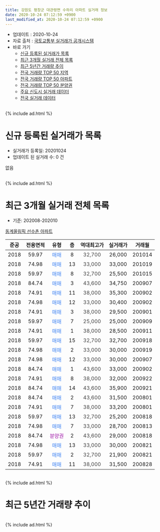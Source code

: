 ```yaml
---
title: 강원도 평창군 대관령면 수하리 아파트 실거래 정보
date: 2020-10-24 07:12:59 +0900
last_modified_at: 2020-10-24 07:12:59 +0900
---
```


* 업데이트 : 2020-10-24
* 자료 출처 : [국토교통부 실거래가 공개시스템](http://rt.molit.go.kr)
* 바로 가기
    * [신규 등록된 실거래가 목록](#신규-등록된-실거래가-목록)
    * [최근 3개월 실거래 전체 목록](#최근-3개월-실거래-전체-목록)
    * [최근 5년간 거래량 추이](#최근-5년간-거래량-추이)
    * [전국 거래량 TOP 50 지역](https://inasie.github.io/apt-trade-info/최근-3개월-전국에서-가장-거래가-많이-발생한-지역)
    * [전국 거래량 TOP 50 아파트](https://inasie.github.io/apt-trade-info/최근-3개월-전국에서-가장-거래가-많이-발생한-아파트)
    * [전국 거래량 TOP 50 분양권](https://inasie.github.io/apt-trade-info/최근-3개월-전국에서-가장-거래가-많이-발생한-분양권)
    * [주요 신도시 실거래 데이터](https://inasie.github.io/apt-trade-info/주요-신도시)
    * [전국 실거래 데이터](https://inasie.github.io/apt-trade-info/전국)
<br>
{% include ad.html %}
<br>

# 신규 등록된 실거래가 목록
* 실거래가 등록일: 20201024
* 업데이트 된 실거래 수: 0 건

없음

<br>
{% include ad.html %}
<br>

# 최근 3개월 실거래 전체 목록
* 기준: 202008-202010


[동계올림픽 선수촌 아파트](https://search.naver.com/search.naver?query=%EA%B0%95%EC%9B%90%EB%8F%84+%ED%8F%89%EC%B0%BD%EA%B5%B0+%EB%8C%80%EA%B4%80%EB%A0%B9%EB%A9%B4+%EC%88%98%ED%95%98%EB%A6%AC+%EB%8F%99%EA%B3%84%EC%98%AC%EB%A6%BC%ED%94%BD+%EC%84%A0%EC%88%98%EC%B4%8C+%EC%95%84%ED%8C%8C%ED%8A%B8)

|준공|전용면적|유형|층|역대최고가|실거래가|거래월|
|:---:|:---:|:---:|:---:|:---:|:---:|:---:|
|2018|59.97|<span style="color:#4285f3">매매</span>|8|<span style="color:#444444">32,700</span>|26,000|201014|
|2018|74.98|<span style="color:#4285f3">매매</span>|13|<span style="color:#444444">33,000</span>|33,000|201019|
|2018|59.97|<span style="color:#4285f3">매매</span>|8|<span style="color:#444444">32,700</span>|25,500|201015|
|2018|84.74|<span style="color:#4285f3">매매</span>|3|<span style="color:#444444">43,600</span>|34,750|200907|
|2018|74.91|<span style="color:#4285f3">매매</span>|11|<span style="color:#444444">38,000</span>|35,300|200902|
|2018|74.98|<span style="color:#4285f3">매매</span>|12|<span style="color:#444444">33,000</span>|30,400|200902|
|2018|74.91|<span style="color:#4285f3">매매</span>|3|<span style="color:#444444">38,000</span>|29,500|200901|
|2018|59.97|<span style="color:#4285f3">매매</span>|7|<span style="color:#444444">25,000</span>|25,000|200909|
|2018|74.91|<span style="color:#4285f3">매매</span>|1|<span style="color:#444444">38,000</span>|28,500|200911|
|2018|59.97|<span style="color:#4285f3">매매</span>|15|<span style="color:#444444">32,700</span>|32,700|200918|
|2018|74.98|<span style="color:#4285f3">매매</span>|2|<span style="color:#444444">33,000</span>|30,000|200919|
|2018|74.98|<span style="color:#4285f3">매매</span>|12|<span style="color:#444444">33,000</span>|30,000|200907|
|2018|84.74|<span style="color:#4285f3">매매</span>|1|<span style="color:#444444">43,600</span>|33,000|200902|
|2018|74.91|<span style="color:#4285f3">매매</span>|8|<span style="color:#444444">38,000</span>|32,000|200922|
|2018|84.74|<span style="color:#4285f3">매매</span>|14|<span style="color:#444444">43,600</span>|35,900|200921|
|2018|84.74|<span style="color:#4285f3">매매</span>|2|<span style="color:#444444">43,600</span>|31,500|200801|
|2018|74.91|<span style="color:#4285f3">매매</span>|7|<span style="color:#444444">38,000</span>|33,200|200801|
|2018|59.97|<span style="color:#4285f3">매매</span>|13|<span style="color:#444444">32,700</span>|25,200|200818|
|2018|74.98|<span style="color:#4285f3">매매</span>|7|<span style="color:#444444">33,000</span>|28,700|200813|
|2018|84.74|<span style="color:#9C11A5">분양권</span>|2|<span style="color:#444444">43,600</span>|29,000|200818|
|2018|74.98|<span style="color:#4285f3">매매</span>|13|<span style="color:#444444">33,000</span>|30,000|200821|
|2018|59.97|<span style="color:#4285f3">매매</span>|2|<span style="color:#444444">32,700</span>|21,900|200821|
|2018|74.91|<span style="color:#4285f3">매매</span>|11|<span style="color:#444444">38,000</span>|31,500|200828|


<br>
{% include ad.html %}
<br>

# 최근 5년간 거래량 추이


<div style="width:100%;">
    <canvas id="deal_progress" height="200"></canvas>
</div>

<script>
new Chart(document.getElementById("deal_progress"), {
    type: 'line',
    data: {
        labels: ['201510','201511','201512','201601','201602','201603','201604','201605','201606','201607','201608','201609','201610','201611','201612','201701','201702','201703','201704','201705','201706','201707','201708','201709','201710','201711','201712','201801','201802','201803','201804','201805','201806','201807','201808','201809','201810','201811','201812','201901','201902','201903','201904','201905','201906','201907','201908','201909','201910','201911','201912','202001','202002','202003','202004','202005','202006','202007','202008','202009','202010'],
        datasets: [{
            label: '매매',
            pointRadius: 1,
            data: [0, 0, 0, 0, 0, 0, 0, 0, 0, 0, 0, 0, 0, 0, 0, 0, 0, 0, 0, 0, 0, 0, 0, 0, 0, 0, 0, 2, 0, 4, 5, 4, 4, 12, 40, 24, 6, 4, 5, 3, 4, 1, 4, 5, 2, 5, 9, 6, 3, 2, 0, 2, 0, 1, 4, 6, 10, 8, 8, 12, 3],
            borderColor: "rgba(255, 201, 14, 1)",
            backgroundColor: "rgba(255, 201, 14, 0.5)",
            fill: false,
            lineTension: 0
        },{
            label: '전월세',
            pointRadius: 1,
            data: [0, 0, 0, 0, 0, 0, 0, 0, 0, 0, 0, 0, 0, 0, 0, 0, 0, 0, 0, 0, 0, 0, 0, 0, 0, 0, 0, 0, 0, 0, 0, 0, 0, 0, 0, 0, 0, 0, 1, 2, 1, 1, 0, 0, 1, 0, 0, 0, 0, 0, 0, 0, 0, 0, 0, 0, 0, 1, 0, 0, 0],
            borderColor: "rgba(0, 141, 185, 1)",
            backgroundColor: "rgba(0, 141, 185, 0.5)",
            fill: false,
            lineTension: 0
        }
        ]
    },
    options: {
        responsive: true,
        title: {
            display: false
        },
        tooltips: {
            mode: 'index',
            intersect: false
        },
        hover: {
            mode: 'nearest',
            intersect: true
        },
        scales: {
            xAxes: [{
                display: true,
                scaleLabel: {
                    display: true,
                    labelString: '년/월'
                }
            }],
            yAxes: [{
                display: true,
                ticks: {
                    suggestedMin: 0,
                },
                scaleLabel: {
                    display: true,
                    labelString: '실거래 수'
                }
            }]
        }
    }
});

</script>


<br>
{% include ad.html %}
<br>


